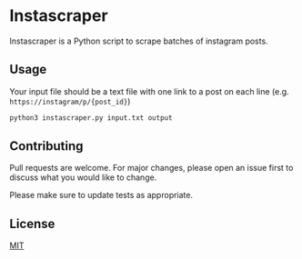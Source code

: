 # Instascraper

Instascraper is a Python script to scrape batches of instagram posts.

## Usage

Your input file should be a text file with one link to a post on each line (e.g. `https://instagram/p/{post_id}`)

```bash
python3 instascraper.py input.txt output
```

## Contributing

Pull requests are welcome. For major changes, please open an issue first to discuss what you would like to change.

Please make sure to update tests as appropriate.

## License

[MIT](https://choosealicense.com/licenses/mit/)
